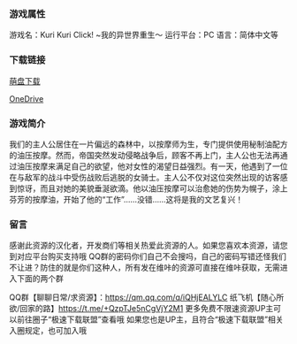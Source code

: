 ### 游戏属性
游戏名：Kuri Kuri Click! ~我的异世界重生～
运行平台：PC
语言：简体中文等
### 下载链接
[萌盘下载](https://pan.moe/s/kWXVid)

[OneDrive](https://flowerrover-my.sharepoint.com/:u:/g/personal/lingvt_uper4_vikacg_com/EasNla4aDBBFnaCypSh5g10Bl2OeUYHP7f_ZSBzzvK-rxQ?e=GnjEqF)

### 游戏简介

我们的主人公居住在一片偏远的森林中，以按摩师为生，专门提供使用秘制油配方的油压按摩。然而，帝国突然发动侵略战争后，顾客不再上门，主人公也无法再通过油压按摩来满足自己的欲望，他对女性的渴望日益强烈。有一天，他遇到了一位在与敌军的战斗中受伤战败后逃脱的女骑士。主人公不仅对这位突然出现的访客感到惊讶，而且对她的美貌垂涎欲滴。他以油压按摩可以治愈她的伤势为幌子，涂上芬芳的按摩油，开始了他的“工作”……没错……这将是我的文艺复兴！

### 留言
感谢此资源的汉化者，开发商们等相关热爱此资源的人。如果您喜欢本资源，请您到对应平台购买支持哦
QQ群的密码你们自己不会搜吗，自己的密码写错还怪我们不让进？防住的就是你们这种人，所有发在维咔的资源可直接在维咔获取，无需进入下面的两个群

QQ群【聊聊日常/求资源】：https://qm.qq.com/q/iQHjEALYLC
纸飞机【随心所欲/回家的路】https://t.me/+QzpTJe5nCgVjY2M1
更多免费不限速资源UP主可以前往圈子“极速下载联盟”查看哦
如果您也是UP主，且符合“极速下载联盟”相关入圈规定，也可加入哦